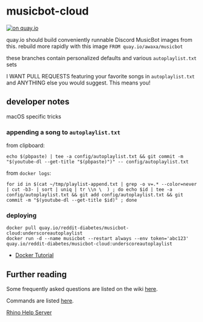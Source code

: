 # musicbot-cloud

[![on quay.io](https://quay.io/repository/reddit-diabetes/musicbot-cloud/status "on quay.io")](https://quay.io/repository/reddit-diabetes/musicbot-cloud)

quay.io should build conveniently runnable Discord MusicBot images from this.
rebuild more rapidly with this image `FROM quay.io/awaxa/musicbot`

these branches contain personalized defaults and various `autoplaylist.txt` sets

I WANT PULL REQUESTS featuring your favorite songs in `autoplaylist.txt` and
ANYTHING else you would suggest.  This means you!

## developer notes

macOS specific tricks

### appending a song to `autoplaylist.txt`

from clipboard:

```shell
echo $(pbpaste) | tee -a config/autoplaylist.txt && git commit -m "$(youtube-dl --get-title "$(pbpaste)")" -- config/autoplaylist.txt
```

from `docker logs`:

```shell
for id in $(cat ~/tmp/playlist-append.txt | grep -o v=.* --color=never | cut -b3- | sort | uniq | tr \\n \  ) ; do echo $id | tee -a config/autoplaylist.txt && git add config/autoplaylist.txt && git commit -m "$(youtube-dl --get-title $id)" ; done
```

### deploying

```shell
docker pull quay.io/reddit-diabetes/musicbot-cloud:underscoreautoplaylist
docker run -d --name musicbot --restart always --env token='abc123' quay.io/reddit-diabetes/musicbot-cloud:underscoreautoplaylist
```

- [Docker Tutorial](https://github.com/SexualRhinoceros/MusicBot/wiki/Installation-guide-for-Docker)

## Further reading

Some frequently asked questions are listed on the wiki [here](https://github.com/SexualRhinoceros/MusicBot/wiki/FAQ "Wiki").

Commands are listed [here](https://github.com/SexualRhinoceros/MusicBot/wiki/Commands-list "Commands list").

[Rhino Help Server](http://discord.me/rhinohelp "Discord link")

